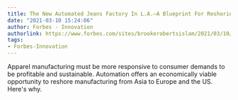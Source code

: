 ```yaml
---
title: The New Automated Jeans Factory In L.A.—A Blueprint For Reshoring Apparel Manufacturing?
date: "2021-03-10 15:24:06"
author: Forbes - Innovation
authorlink: https://www.forbes.com/sites/brookerobertsislam/2021/03/10/the-new-automated-jeans-factory-in-la-a-blueprint-for-reshoring-apparel-manufacturing/
tags:
- Forbes-Innovation
---
```

Apparel manufacturing must be more responsive to consumer demands to be profitable and sustainable.  Automation offers an economically viable opportunity to reshore manufacturing from Asia to Europe and the US.  Here's why.